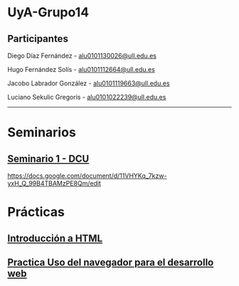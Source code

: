 # UyA-Grupo14

## Participantes
Diego Díaz Fernández - alu0101130026@ull.edu.es

Hugo Fernández Solís - alu0101112664@ull.edu.es

Jacobo Labrador González - alu0101119663@ull.edu.es

Luciano Sekulic Gregoris - alu0101022239@ull.edu.es

----------------------------------
# Seminarios

## [Seminario 1 - DCU](https://github.com/alu0101119663/UyA-Grupo14/tree/main/Seminarios/Seminario_1)
https://docs.google.com/document/d/11VHYKq_7kzw-yxH_Q_99B4TBAMzPE8Qm/edit

# Prácticas

## [Introducción a HTML](https://github.com/alu0101119663/UyA-Grupo14/tree/main/Pr%C3%A1cticas/Introduccion_HTML)
## [Practica Uso del navegador para el desarrollo web](https://github.com/alu0101119663/UyA-Grupo14/tree/main/Pr%C3%A1cticas/Pr%C3%A1ctica%20Navegador)





